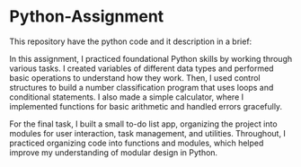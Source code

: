 # Python-Assignment
This repository have the python code and it description in a brief:

In this assignment, I practiced foundational Python skills by working through various tasks. I created variables of different data types and performed basic operations to understand how they work. Then, I used control structures to build a number classification program that uses loops and conditional statements. I also made a simple calculator, where I implemented functions for basic arithmetic and handled errors gracefully.

For the final task, I built a small to-do list app, organizing the project into modules for user interaction, task management, and utilities. Throughout, I practiced organizing code into functions and modules, which helped improve my understanding of modular design in Python. 
